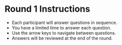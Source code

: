 # Round 1 Instructions

- Each participant will answer questions in sequence.
- You have a limited time to answer each question.
- Use the arrow keys to navigate between questions.
- Answers will be reviewed at the end of the round.

